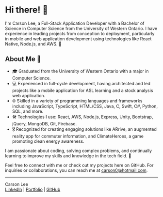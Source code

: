 # Hi there! 👋

I'm Carson Lee, a Full-Stack Application Developer with a Bachelor of Science in Computer Science from the University of Western Ontario. I have experience in leading projects from conception to deployment, particularly in mobile and web application development using technologies like React Native, Node.js, and AWS. 🚀

## About Me 📌
- 🎓 Graduated from the University of Western Ontario with a major in Computer Science.
- 💻 Experienced in full-cycle development, having architected and led projects like a mobile application for ASL learning and a stock analysis web application.
- 🌐 Skilled in a variety of programming languages and frameworks including JavaScript, TypeScript, HTML/CSS, Java, C, Swift, C#, Python, SQL, and more.
- 🛠️ Technologies I use: React, AWS, Node.js, Express, Unity, Bootstrap, jQuery, MongoDB, Git, Firebase.
- 🎖️ Recognized for creating engaging solutions like ARrive, an augmented reality app for commuter information, and ClimateHeroes, a game promoting clean energy awareness.

I am passionate about coding, solving complex problems, and continually learning to improve my skills and knowledge in the tech field. 🌱

Feel free to connect with me or check out my projects here on GitHub. For inquiries or collaborations, you can reach me at carson0@hotmail.com.

---
Carson Lee  
[LinkedIn](https://www.linkedin.com/in/carson-lee) | [Portfolio](https://carsonlee.ca) | [GitHub](https://github.com/CarsonLeee)
